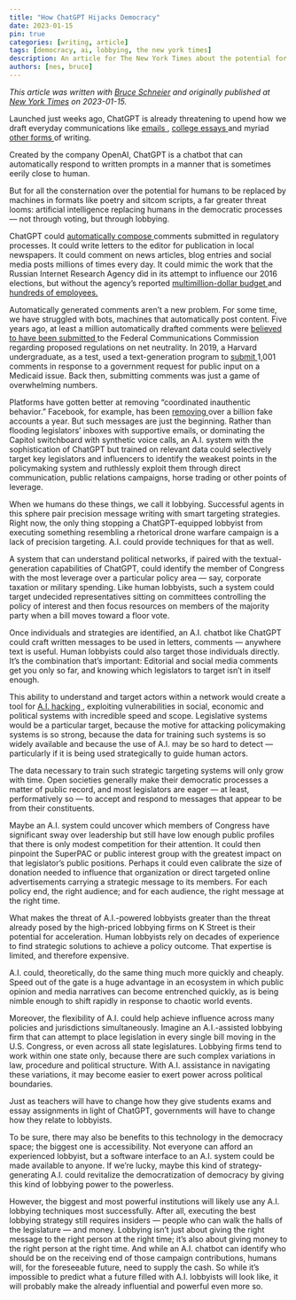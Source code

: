 ```yaml
---
title: "How ChatGPT Hijacks Democracy"
date: 2023-01-15
pin: true
categories: [writing, article]
tags: [democracy, ai, lobbying, the new york times]
description: An article for The New York Times about the potential for AI to supercharge lobbying.
authors: [nes, bruce]
---
```


*This article was written with [Bruce Schneier](https://www.schneier.com) and originally published at [New York Times](https://www.nytimes.com/2023/01/15/opinion/ai-chatgpt-lobbying-democracy.html) on 2023-01-15.*


<p>
  Launched just weeks ago, ChatGPT is already threatening to upend how we draft everyday communications like
  <a href="https://www.streak.com/post/how-to-use-ai-to-write-perfect-cold-emails" target="_blank" >
      emails
  </a>
    ,
  <a href="https://www.theatlantic.com/technology/archive/2022/12/chatgpt-ai-writing-college-student-essays/672371/" target="_blank" >
      college essays
  </a>
    and myriad
  <a href="https://javascript.plainenglish.io/13-best-examples-of-chatgpt-on-the-internet-so-far-316876466d1c" target="_blank" >
      other forms
  </a>
    of writing.
</p>
<p>
  Created by the company OpenAI, ChatGPT is a chatbot that can automatically respond to written prompts in a manner that is sometimes eerily close to human.
</p>
<p>
  But for all the consternation over the potential for humans to be replaced by machines in formats like poetry and sitcom scripts, a far greater threat looms: artificial intelligence replacing humans in the democratic processes &mdash; not through voting, but through lobbying.
</p>
<p>
  ChatGPT could
  <a href="https://www.washingtonpost.com/business/chatgpt-could-makedemocracy-even-more-messy/2022/12/06/e613edf8-756a-11ed-a199-927b334b939f_story.html" target="_blank" >
      automatically compose
  </a>
    comments submitted in regulatory processes. It could write letters to the editor for publication in local newspapers. It could comment on news articles, blog entries and social media posts millions of times every day. It could mimic the work that the Russian Internet Research Agency did in its attempt to influence our 2016 elections, but without the agency&rsquo;s reported
  <a href="https://www.businessinsider.com/russian-troll-farm-spent-millions-on-election-interference-2018-2" target="_blank" >
      multimillion-dollar budget
  </a>
    and
  <a href="https://www.justice.gov/file/1035477/download" target="_blank" >
      hundreds of employees.
  </a>
</p>


<p>
  Automatically generated comments aren&rsquo;t a new problem. For some time, we have struggled with bots, machines that automatically post content. Five years ago, at least a million automatically drafted comments were
  <a href="https://www.wired.com/story/bots-broke-fcc-public-comment-system/" target="_blank" >
      believed to have been submitted
  </a>
    to the Federal Communications Commission regarding proposed regulations on net neutrality. In 2019, a Harvard undergraduate, as a test, used a text-generation program to
  <a href="https://techscience.org/a/2019121801/" target="_blank" >
      submit
  </a>
    1,001 comments in response to a government request for public input on a Medicaid issue. Back then, submitting comments was just a game of overwhelming numbers.
</p>
<p>
  Platforms have gotten better at removing &ldquo;coordinated inauthentic behavior.&rdquo; Facebook, for example, has been
  <a href="https://about.fb.com/news/2022/05/community-standards-enforcement-report-q1-2022/" target="_blank" >
      removing
  </a>
    over a billion fake accounts a year. But such messages are just the beginning. Rather than flooding legislators&rsquo; inboxes with supportive emails, or dominating the Capitol switchboard with synthetic voice calls, an A.I. system with the sophistication of ChatGPT but trained on relevant data could selectively target key legislators and influencers to identify the weakest points in the policymaking system and ruthlessly exploit them through direct communication, public relations campaigns, horse trading or other points of leverage.
</p>
<p>
  When we humans do these things, we call it lobbying. Successful agents in this sphere pair precision message writing with smart targeting strategies. Right now, the only thing stopping a ChatGPT-equipped lobbyist from executing something resembling a rhetorical drone warfare campaign is a lack of precision targeting. A.I. could provide techniques for that as well.
</p>
<p>
  A system that can understand political networks, if paired with the textual-generation capabilities of ChatGPT, could identify the member of Congress with the most leverage over a particular policy area &mdash; say, corporate taxation or military spending. Like human lobbyists, such a system could target undecided representatives sitting on committees controlling the policy of interest and then focus resources on members of the majority party when a bill moves toward a floor vote.
</p>
<p>
  Once individuals and strategies are identified, an A.I. chatbot like ChatGPT could craft written messages to be used in letters, comments &mdash; anywhere text is useful. Human lobbyists could also target those individuals directly. It&rsquo;s the combination that&rsquo;s important: Editorial and social media comments get you only so far, and knowing which legislators to target isn&rsquo;t in itself enough.
</p>


<p>
  This ability to understand and target actors within a network would create a tool for
  <a href="https://www.schneier.com/academic/archives/2021/04/the-coming-ai-hackers.html" target="_blank" >
      A.I. hacking
  </a>
    , exploiting vulnerabilities in social, economic and political systems with incredible speed and scope. Legislative systems would be a particular target, because the motive for attacking policymaking systems is so strong, because the data for training such systems is so widely available and because the use of A.I. may be so hard to detect &mdash; particularly if it is being used strategically to guide human actors.
</p>
<p>
  The data necessary to train such strategic targeting systems will only grow with time. Open societies generally make their democratic processes a matter of public record, and most legislators are eager &mdash; at least, performatively so &mdash; to accept and respond to messages that appear to be from their constituents.
</p>
<p>
  Maybe an A.I. system could uncover which members of Congress have significant sway over leadership but still have low enough public profiles that there is only modest competition for their attention. It could then pinpoint the SuperPAC or public interest group with the greatest impact on that legislator&rsquo;s public positions. Perhaps it could even calibrate the size of donation needed to influence that organization or direct targeted online advertisements carrying a strategic message to its members. For each policy end, the right audience; and for each audience, the right message at the right time.
</p>
<p>
  What makes the threat of A.I.-powered lobbyists greater than the threat already posed by the high-priced lobbying firms on K Street is their potential for acceleration. Human lobbyists rely on decades of experience to find strategic solutions to achieve a policy outcome. That expertise is limited, and therefore expensive.
</p>
<p>
  A.I. could, theoretically, do the same thing much more quickly and cheaply. Speed out of the gate is a huge advantage in an ecosystem in which public opinion and media narratives can become entrenched quickly, as is being nimble enough to shift rapidly in response to chaotic world events.
</p>
<p>
  Moreover, the flexibility of A.I. could help achieve influence across many policies and jurisdictions simultaneously. Imagine an A.I.-assisted lobbying firm that can attempt to place legislation in every single bill moving in the U.S. Congress, or even across all state legislatures. Lobbying firms tend to work within one state only, because there are such complex variations in law, procedure and political structure. With A.I. assistance in navigating these variations, it may become easier to exert power across political boundaries.
</p>
<p>
  Just as teachers will have to change how they give students exams and essay assignments in light of ChatGPT, governments will have to change how they relate to lobbyists.
</p>
<p>
  To be sure, there may also be benefits to this technology in the democracy space; the biggest one is accessibility. Not everyone can afford an experienced lobbyist, but a software interface to an A.I. system could be made available to anyone. If we&rsquo;re lucky, maybe this kind of strategy-generating A.I. could revitalize the democratization of democracy by giving this kind of lobbying power to the powerless.
</p>
<p>
  However, the biggest and most powerful institutions will likely use any A.I. lobbying techniques most successfully. After all, executing the best lobbying strategy still requires insiders &mdash; people who can walk the halls of the legislature &mdash; and money. Lobbying isn&rsquo;t just about giving the right message to the right person at the right time; it&rsquo;s also about giving money to the right person at the right time. And while an A.I. chatbot can identify who should be on the receiving end of those campaign contributions, humans will, for the foreseeable future, need to supply the cash. So while it&rsquo;s impossible to predict what a future filled with A.I. lobbyists will look like, it will probably make the already influential and powerful even more so.
</p>
